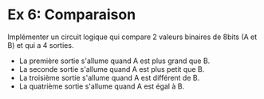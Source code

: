 # Ex 6: Comparaison

Implémenter un circuit logique qui compare 2 valeurs binaires de 8bits (A et B) et qui a 4 sorties.&#x20;

* La première sortie s'allume quand A est plus grand que B.
* La seconde sortie s'allume quand A est plus petit que B.
* La troisième sortie s'allume quand A est différent de B.
* La quatrième sortie s'allume quand A est égal à B.

